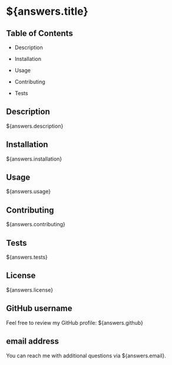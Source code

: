 # ${answers.title}

## Table of Contents

- Description

- Installation

- Usage

- Contributing

- Tests

## Description

${answers.description}

## Installation

${answers.installation}

## Usage

${answers.usage}

## Contributing

${answers.contributing}

## Tests

${answers.tests}

## License

${answers.license}

## GitHub username

Feel free to review my GitHub profile: ${answers.github}

## email address

You can reach me with additional questions via ${answers.email}.
